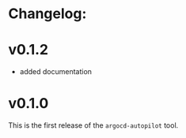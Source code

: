# Changelog:

# v0.1.2
* added documentation

# v0.1.0
This is the first release of the `argocd-autopilot` tool.